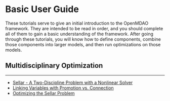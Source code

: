 # Basic User Guide

These tutorials serve to give an initial introduction to the OpenMDAO framework. They are intended to be read in order, and you should complete all of them to gain a basic understanding of the framework. After going through these tutorials, you will know how to define components, combine those components into larger models, and then run optimizations on those models.


## Multidisciplinary Optimization
---
- [Sellar - A Two-Discipline Problem with a Nonlinear Solver](multidisciplinary_optimization/sellar.ipynb)
- [Linking Variables with Promotion vs. Connection](multidisciplinary_optimization/linking_vars.ipynb)
- [Optimizing the Sellar Problem](multidisciplinary_optimization/sellar_opt.ipynb)
